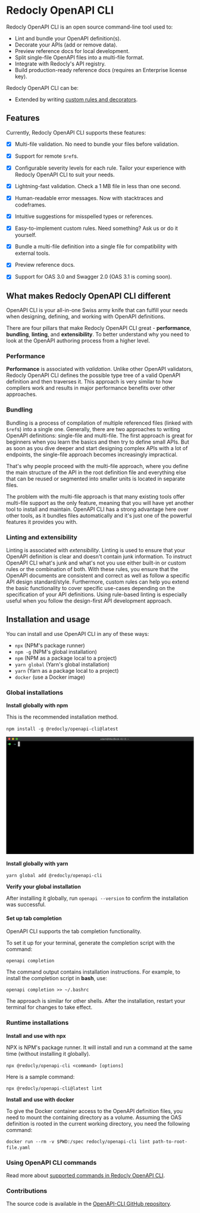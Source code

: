 # Redocly OpenAPI CLI

Redocly OpenAPI CLI is an open source command-line tool used to:

- Lint and bundle your OpenAPI definition(s).
- Decorate your APIs (add or remove data).
- Preview reference docs for local development.
- Split single-file OpenAPI files into a multi-file format.
- Integrate with Redocly's API registry.
- Build production-ready reference docs (requires an Enterprise license key).


Redocly OpenAPI CLI can be:

- Extended by writing [custom rules and decorators](custom-rules.md).


## Features

Currently, Redocly OpenAPI CLI supports these features:

- [x] Multi-file validation. No need to bundle your files before validation.
- [x] Support for remote `$ref`s.
- [x] Configurable severity levels for each rule. Tailor your experience with Redocly OpenAPI CLI to suit your needs.
- [x] Lightning-fast validation. Check a 1 MB file in less than one second.
- [x] Human-readable error messages. Now with stacktraces and codeframes.
- [x] Intuitive suggestions for misspelled types or references.
- [x] Easy-to-implement custom rules. Need something? Ask us or do it yourself.
- [x] Bundle a multi-file definition into a single file for compatibility with external tools.
- [x] Preview reference docs.
- [x] Support for OAS 3.0 and Swagger 2.0 (OAS 3.1 is coming soon).


## What makes Redocly OpenAPI CLI different

OpenAPI CLI is your all-in-one Swiss army knife that can fulfill your needs when designing, defining, and working with OpenAPI definitions.

There are four pillars that make Redocly OpenAPI CLI great - **performance**, **bundling**, **linting**, and **extensibility**. To better understand why you need to
look at the OpenAPI authoring process from a higher level.

### Performance

**Performance** is associated with _validation_. Unlike other OpenAPI validators, Redocly OpenAPI CLI defines the possible type tree of a valid OpenAPI definition and then traverses it. This approach is very similar to how compilers work and results in major performance benefits over other approaches.

### Bundling

Bundling is a process of compilation of multiple referenced files (linked with `$ref`s) into a single one. Generally, there are two approaches to writing OpenAPI definitions: single-file and multi-file. The first approach is great for beginners when you learn the basics
and then try to define small APIs. But as soon as you dive deeper and start designing complex APIs with a lot of endpoints, the single-file approach becomes increasingly impractical.

That's why people proceed with the multi-file approach, where you define the main structure of the API in the root definition file and everything else that can be reused or segmented into smaller units is located in separate files.

The problem with the multi-file approach is that many existing tools offer multi-file support as the only feature, meaning that you will have yet another tool to install and maintain. OpenAPI CLI has a strong advantage here over other tools, as it bundles files automatically and it's just one of the powerful features it provides you with.

### Linting and extensibility

Linting is associated with _extensibility_. Linting is used to ensure that your OpenAPI definition is clear and doesn't contain junk information. To instruct OpenAPI CLI what's junk and what's not you use either built-in or custom rules or the combination of both. With these rules, you ensure that the OpenAPI documents are consistent and correct as well as follow a specific API design standard/style. Furthermore, custom rules can help you extend the basic functionality to cover specific use-cases depending on the specification of your API definitions. Using rule-based linting is especially useful when you follow the design-first API development approach.

## Installation and usage

You can install and use OpenAPI CLI in any of these ways:

- `npx` (NPM's package runner)
- `npm -g` (NPM's global installation)
- `npm` (NPM as a package local to a project)
- `yarn global` (Yarn's global installation)
- `yarn` (Yarn as a package local to a project)
- `docker` (use a Docker image)

### Global installations

**Install globally with npm**

<div class="attention">This is the recommended installation method.</div>

`npm install -g @redocly/openapi-cli@latest`

![install openapi-cli globally](./images/install-update-openapi-cli.gif)

**Install globally with yarn**

`yarn global add @redocly/openapi-cli`

**Verify your global installation**

After installing it globally, run `openapi --version` to confirm the installation was successful.


#### Set up tab completion

OpenAPI CLI supports the tab completion functionality.

To set it up for your terminal, generate the completion script with the command:

```shell
openapi completion
```

The command output contains installation instructions. For example, to install the completion script in **bash**, use:

```shell
openapi completion >> ~/.bashrc
```

The approach is similar for other shells. After the installation, restart your terminal for changes to take effect.


### Runtime installations

**Install and use with npx**

NPX is NPM's package runner.
It will install and run a command at the same time (without installing it globally).

`npx @redocly/openapi-cli <command> [options]`

Here is a sample command:

```shell
npx @redocly/openapi-cli@latest lint
```

**Install and use with docker**

To give the Docker container access to the OpenAPI definition files, you need to mount the containing directory as a volume. Assuming the OAS definition is rooted in the current working directory, you need the following command:

```
docker run --rm -v $PWD:/spec redocly/openapi-cli lint path-to-root-file.yaml
```

### Using OpenAPI CLI commands

Read more about [supported commands in Redocly OpenAPI CLI](./commands/index.md).

### Contributions

The source code is available in the [OpenAPI-CLI GitHub repository](https://github.com/Redocly/openapi-cli).
